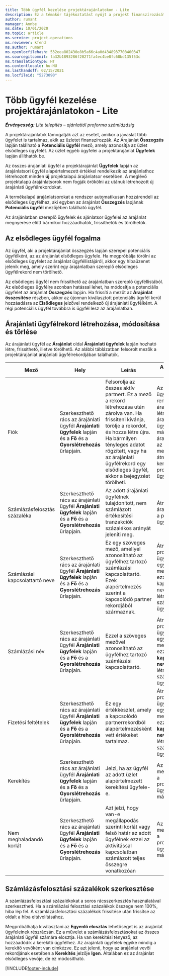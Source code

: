 ```yaml
---
title: Több ügyfél kezelése projektárajánlatokon - Lite
description: Ez a témakör tájékoztatást nyújt a projekt finanszírozását végző több ügyfelet tartalmazó árajánlatok használatáról. (Sales)
author: rumant
manager: Annbe
ms.date: 10/01/2020
ms.topic: article
ms.service: project-operations
ms.reviewer: kfend
ms.author: rumant
ms.openlocfilehash: 532eea802430e8b5a66c4a0d4348937708400347
ms.sourcegitcommit: fa32b1893286f20271fa4ec4be8fc68bd135f53c
ms.translationtype: HT
ms.contentlocale: hu-HU
ms.lasthandoff: 02/15/2021
ms.locfileid: "5273090"
---
```

# <a name="manage-multiple-customers-on-project-quotes---lite"></a>Több ügyfél kezelése projektárajánlatokon - Lite

_**Érvényesség:** Lite telepítés – ajánlattól proforma számlázásig_

A projektárajánlatok támogatják azt az esetet, amikor a javaslat több ügyfelet is tartalmaz, akik az üzletet finanszírozzák. Az Árajánlat **Összegzés** lapján található a **Potenciális ügyfél** mező, amely azonosítja az üzlet elsődleges ügyfelét. Az üzlet egyéb ügyfelei a projektárajánlat **Ügyfelek** lapján állíthatók be.

Az összes árajánlati ügyfél a projektárajánlat **Ügyfelek** lapján az árajánlatsori ügyfél alapértelmezett értékkel rendelkezik az árajánlathoz létrehozott minden **új** projektalapú árajánlatsor esetében. A meglévő projektalapú árajánlatsorok nem fogják örökölni az utánuk létrehozott új árajánlati ügyfélrekordokat.

A termékalapú árajánlatsorokat a rendszer automatikusan hozzárendeli az elsődleges ügyfélhez, aki egyben az árajánlat **Összegzés** lapjának **Potenciális ügyfél** mezőjében található ügyfél.

Az árajánlatban szereplő ügyfelek és ajánlatsor ügyfelei az árajánlat megnyerése előtt bármikor hozzáadhatók, frissíthetők és törölhetők.

## <a name="concept-of-a-primary-customer"></a>Az elsődleges ügyfél fogalma

Az ügyfél, aki a projektárajánlat összegzés lapján szerepel potenciális ügyfélként, az az árajánlat elsődleges ügyfele. Ha megpróbálja törölni az elsődleges ügyfelet az árajánlat ügyféllistájáról, akkor egy hibaüzenet jelenik meg, amely szerint egy árajánlatban szereplő elsődleges ügyfélrekord nem törölhető.

Az elsődleges ügyfél nem frissíthető az árajánlatban szereplő ügyféllistából. Az elsődleges ügyfélre azonban hatással lehet, ha módosítja a potenciális ügyfelet az árajánlat **Összegzés** lapján. Ha frissíti a mezőt az **Árajánlat összesítése** részben, akkor az újonnan kiválasztott potenciális ügyfél kerül hozzáadásra az **Elsődleges** jelzővel rendelkező új árajánlati ügyfélként. A régi potenciális ügyfél továbbra is ügyfél lesz az árajánlatban.

## <a name="create-update-or-delete-a-quote-customer-record"></a>Árajánlati ügyfélrekord létrehozása, módosítása és törlése

Az árajánlati ügyfél az **Árajánlat** oldal **Árajánlati ügyfelek** lapján hozható létre, frissíthető, illetve törölhető. Az alábbi táblázatban felsorolt mezők a projektárajánlat árajánlati ügyfélrekordjában találhatók.

| **Mező** | **Hely** | **Leírás** | **Alsóbb rétegbeli hatás** |
| --- | --- | --- | --- |
| Fiók | Szerkeszthető rács az árajánlati ügyfél **Árajánlati ügyfelek** lapján és a **Fő** és a **Gyorslétrehozás** űrlapjain. | Felsorolja az összes aktív partnert. Ez a mező a rekord létrehozása után zárolva van. Ha frissíteni kívánja, törölje a rekordot, és hozza létre újra. Ha bármilyen tényleges adatot rögzített, vagy ha az árajánlati ügyfélrekord egy elsődleges ügyfél, akkor a bejegyzést törölheti. | Az árajánlati ügyfeleket a rendszer az árajánlatsor létrehozásakor árajánlatsori ügyfelekként másolja át. Az árajánlati ügyfelek az árajánlat megnyerése után átmásolásra kerülnek a projektszerződési ügyfelekbe is. |
| Számlázásfelosztás százaléka | Szerkeszthető rács az árajánlati ügyfél **Árajánlati ügyfelek** lapján és a **Fő** és a **Gyorslétrehozás** űrlapjain. | Az adott árajánlati ügyfélnek tulajdonított, nem számlázott értékesítési tranzakciók százalékos arányát jeleníti meg. | Átmásolva az új árajánlatsorokba és a projektszerződés ügyfeleihez. |
| Számlázási kapcsolattartó neve | Szerkeszthető rács az árajánlati ügyfél **Árajánlati ügyfelek** lapján és a **Fő** és a **Gyorslétrehozás** űrlapjain. | Ez egy szöveges mező, amellyel azonosítható az ügyfélhez tartozó számlázási kapcsolattartó. Ezek alapértelmezés szerint a kapcsolódó partner rekordjából származnak. | Átmásolva a projektszerződés ügyfeleihez, amikor egy árajánlatot megnyernek, és ezzel a Számlázási kapcsolattartó neve mező létrehozásra kerül a számlán ehhez az ügyfélhez. |
| Számlázási név | Szerkeszthető rács az árajánlati ügyfél **Árajánlati ügyfelek** lapján és a **Fő** és a **Gyorslétrehozás** űrlapjain. | Ezzel a szöveges mezővel azonosítható az ügyfélhez tartozó számlázási kapcsolattartó. | Átmásolva a projektszerződés ügyfeleihez, amikor egy árajánlatot megnyernek, és ezzel a **Számlázási kapcsolattartó neve** mező létrehozásra kerül a számlán ehhez az ügyfélhez. |
| Fizetési feltételek | Szerkeszthető rács az árajánlati ügyfél **Árajánlati ügyfelek** lapján és a **Fő** és a **Gyorslétrehozás** űrlapjain. | Ez egy értékkészlet, amely a kapcsolódó partnerrekordból alapértelmezésként vett értékeket tartalmaz. | Átmásolva a projektszerződés ügyfeleihez, amikor egy árajánlatot megnyernek, és ezzel a **Számlázási kapcsolattartó neve** mező létrehozásra kerül a számlán ehhez az ügyfélhez. |
| Kerekítés | Szerkeszthető rács az árajánlati ügyfél **Árajánlati ügyfelek** lapján és a **Fő** és a **Gyorslétrehozás** űrlapjain. | Jelzi, ha az ügyfél az adott üzlet alapértelmezett kerekítési ügyfele-e. | Az árajánlat megnyerése esetén a projektszerződések ügyfeleire másolódik. |
| Nem meghaladandó korlát | Szerkeszthető rács az árajánlati ügyfél **Árajánlati ügyfelek** lapján és a **Fő** és a **Gyorslétrehozás** űrlapjain. | Azt jelzi, hogy van-e megállapodás szerinti korlát vagy felső határ az adott ügyfélnek ezzel az aktivitással kapcsolatban számlázott teljes összegre vonatkozóan | Az árajánlat megnyerése esetén a projektszerződések ügyfeleire másolódik. |

## <a name="editing-billing-split-percentages"></a>Számlázásfelosztási százalékok szerkesztése

A számlázásfelosztási százalékokat a soros rácsszerkesztés használatával szerkesztheti. Ha a számlázási felosztási százalékok összege nem 100%, hiba lép fel. A számlázásfelosztási százalékok frissítése után frissítse az oldalt a hiba eltávolításához.

Megpróbálhatja kiválasztani az **Egyenlő elosztás** lehetőséget is az árajánlat ügyfeleinek részrácsán. Ez a művelet a számlázásfelosztásokat az összes árajánlati ügyfél számára elosztja. Ha van kerekítési tényező, az hozzáadódik a kerekítő ügyfélhez. Az árajánlati ügyfelek egyike mindig a kerekítő vevőként van címkézve. Ez azt jelenti, hogy az árajánlat vevői rekordjának esetében a **Kerekítés** jelzője **Igen**. Általában ez az árajánlat elsődleges vevője, de ez módosítható.


[!INCLUDE[footer-include](../../includes/footer-banner.md)]